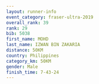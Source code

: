 ```yaml
---
layout: runner-info 
event_category: fraser-ultra-2019 
overall_rank: 39
rank: 29
bib: 5038
first_name: MOHD
last_name: IZWAN BIN ZAKARIA
distance: 50KM
country: Philippines
category_km: 50KM
gender: Male
finish_time: 7-43-24
---
```

